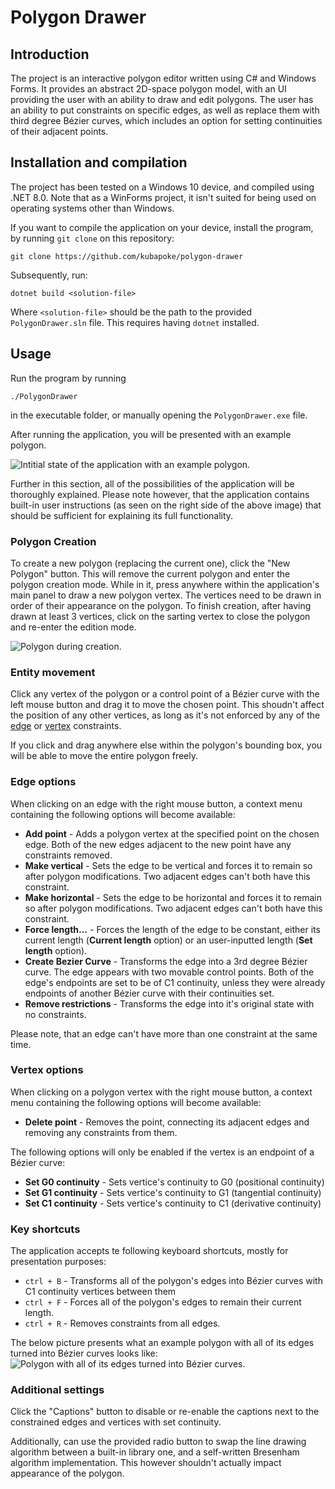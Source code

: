 # Polygon Drawer

## Introduction

The project is an interactive polygon editor written using C#
and Windows Forms. It provides an abstract 2D-space polygon
model, with an UI providing the user with an
ability to draw and edit polygons. The user has an ability
to put constraints on specific edges, as well as replace them
with third degree Bézier curves, which includes an option for
setting continuities of their adjacent points.

## Installation and compilation

The project has been tested on a Windows 10 device, 
and compiled using .NET 8.0. Note that as a WinForms project, 
it isn't suited for being used on operating systems other 
than Windows.

If you want to compile the application on your device, install the program, by running `git clone` on this repository:
```shell
git clone https://github.com/kubapoke/polygon-drawer
```
Subsequently, run:
```shell
dotnet build <solution-file>
```
Where `<solution-file>` should be the path to the provided `PolygonDrawer.sln` file.
This requires having `dotnet` installed.

## Usage
Run the program by running
```shell
./PolygonDrawer
```
in the executable folder, or manually opening the 
```PolygonDrawer.exe``` file.

After running the application, you will be presented with an
example polygon.

![Intitial state of the application with an example polygon.](./Images/InitialPolygonExample.jpg)

Further in this section, all of the possibilities of the
application will be thoroughly explained. Please note however,
that the application contains built-in user instructions
(as seen on the right side of the above image) that should
be sufficient for explaining its full functionality.

### Polygon Creation
To create a new polygon (replacing the current one), click the
"New Polygon" button. This will remove the current polygon
and enter the polygon creation mode. While in it, press anywhere
within the application's main panel to draw a new polygon vertex.
The vertices need to be drawn in order of their appearance
on the polygon. To finish creation, after having drawn at least 3
vertices, click on the sarting vertex to close the polygon
and re-enter the edition mode.

![Polygon during creation.](./Images/PolygonCreationExample.jpg)

### Entity movement
Click any vertex of the polygon or a control point of a
Bézier curve with the left mouse button and drag it to move the
chosen point. This shoudn't affect the position of
any other vertices, as long as it's not enforced by any
of the [edge](#edge-options) or [vertex](#vertex-options)
constraints.

If you click and drag anywhere else within the polygon's
bounding box, you will be able to move the entire polygon
freely.

### Edge options
When clicking on an edge with the right mouse button,
a context menu containing the following options
will become available:
* **Add point** - Adds a polygon vertex at the specified
point on the chosen edge. Both of the new edges adjacent
to the new point have any constraints removed.
* **Make vertical** - Sets the edge to be vertical and
forces it to remain so after polygon modifications.
Two adjacent edges can't both have this constraint.
* **Make horizontal** - Sets the edge to be horizontal and
forces it to remain so after polygon modifications.
Two adjacent edges can't both have this constraint.
* **Force length...** - Forces the length of the edge to be
constant, either its current length (**Current length** option)
or an user-inputted length (**Set length** option).
* **Create Bezier Curve** - Transforms the edge into a 3rd
degree Bézier curve. The edge appears with two movable
control points. Both of the edge's endpoints are set to be of
C1 continuity, unless they were already endpoints of another
Bézier curve with their continuities set.
* **Remove restrictions** - Transforms the edge into it's
original state with no constraints. 

Please note, that an edge can't have more than one constraint
at the same time.

### Vertex options
When clicking on a polygon vertex with the right mouse button,
a context menu containing the following options
will become available:
* **Delete point** - Removes the point, connecting its adjacent
edges and removing any constraints from them.

The following options will only be enabled if the vertex
is an endpoint of a Bézier curve:
* **Set G0 continuity** - Sets vertice's continuity to G0
(positional continuity)
* **Set G1 continuity** - Sets vertice's continuity to G1
(tangential continuity)
* **Set C1 continuity** - Sets vertice's continuity to C1
(derivative continuity)

### Key shortcuts
The application accepts te following keyboard shortcuts,
mostly for presentation purposes:
* ```ctrl + B``` - Transforms all of the polygon's edges
into Bézier curves with C1 continuity vertices between them
* ```ctrl + F``` - Forces all of the polygon's edges
to remain their current length.
* ```ctrl + R``` - Removes constraints from all edges.

The below picture presents what an example polygon 
with all of its edges turned into Bézier curves looks
like:
![Polygon with all of its edges turned into Bézier curves.](./Images/AllBezierCurvesExample.jpg)

### Additional settings
Click the "Captions" button to disable or re-enable the captions
next to the constrained edges and vertices with set continuity.

Additionally, can use the provided radio button to swap
the line drawing algorithm between a built-in library one,
and a self-written Bresenham algorithm implementation.
This however shouldn't actually impact appearance of the 
polygon.
